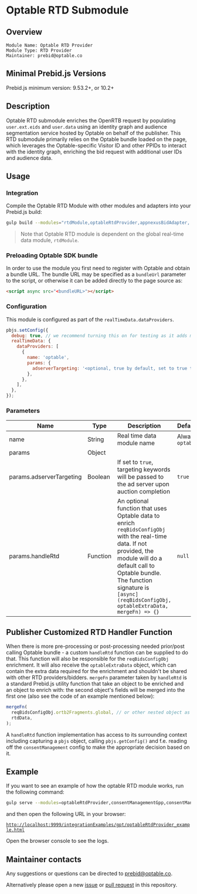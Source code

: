 # Optable RTD Submodule

## Overview

    Module Name: Optable RTD Provider
    Module Type: RTD Provider
    Maintainer: prebid@optable.co

## Minimal Prebid.js Versions

Prebid.js minimum version: 9.53.2+, or 10.2+

## Description

Optable RTD submodule enriches the OpenRTB request by populating `user.ext.eids` and `user.data` using an identity graph and audience segmentation service hosted by Optable on behalf of the publisher. This RTD submodule primarily relies on the Optable bundle loaded on the page, which leverages the Optable-specific Visitor ID and other PPIDs to interact with the identity graph, enriching the bid request with additional user IDs and audience data.

## Usage

### Integration

Compile the Optable RTD Module with other modules and adapters into your Prebid.js build:

```bash
gulp build --modules="rtdModule,optableRtdProvider,appnexusBidAdapter,..."
```

> Note that Optable RTD module is dependent on the global real-time data module, `rtdModule`.

### Preloading Optable SDK bundle

In order to use the module you first need to register with Optable and obtain a bundle URL. The bundle URL may be specified as a `bundleUrl` parameter to the script, or otherwise it can be added directly to the page source as:

```html
<script async src="<bundleURL>"></script>
```

### Configuration

This module is configured as part of the `realTimeData.dataProviders`.

```javascript
pbjs.setConfig({
  debug: true, // we recommend turning this on for testing as it adds more logging
  realTimeData: {
    dataProviders: [
      {
        name: 'optable',
        params: {
          adserverTargeting: '<optional, true by default, set to true to also set GAM targeting keywords to ad slots>',
        },
      },
    ],
  },
});
```

### Parameters

| Name                     | Type     | Description                                                                                                                                                                                                                                                     | Default          | Notes    |
|--------------------------|----------|-----------------------------------------------------------------------------------------------------------------------------------------------------------------------------------------------------------------------------------------------------------------|------------------|----------|
| name                     | String   | Real time data module name                                                                                                                                                                                                                                      | Always `optable` |          |
| params                   | Object   |                                                                                                                                                                                                                                                                 |                  |          |
| params.adserverTargeting | Boolean  | If set to `true`, targeting keywords will be passed to the ad server upon auction completion                                                                                                                                                                    | `true`           | Optional |
| params.handleRtd         | Function | An optional function that uses Optable data to enrich `reqBidsConfigObj` with the real-time data. If not provided, the module will do a default call to Optable bundle. The function signature is `[async] (reqBidsConfigObj, optableExtraData, mergeFn) => {}` | `null`           | Optional |

## Publisher Customized RTD Handler Function

When there is more pre-processing or post-processing needed prior/post calling Optable bundle - a custom `handleRtd`
function can be supplied to do that.
This function will also be responsible for the `reqBidsConfigObj` enrichment.
It will also receive the `optableExtraData` object, which can contain the extra data required for the enrichment and
shouldn't be shared with other RTD providers/bidders.
`mergeFn` parameter taken by `handleRtd` is a standard Prebid.js utility function that take an object to be enriched and
an object to enrich with: the second object's fields will be merged into the first one (also see the code of an example
mentioned below):

```javascript
mergeFn(
  reqBidsConfigObj.ortb2Fragments.global, // or other nested object as needed
  rtdData,
);
```

A `handleRtd` function implementation has access to its surrounding context including capturing a `pbjs` object, calling `pbjs.getConfig()` and f.e. reading off the `consentManagement` config to make the appropriate decision based on it.

## Example

If you want to see an example of how the optable RTD module works, run the following command:

```bash
gulp serve --modules=optableRtdProvider,consentManagementGpp,consentManagementTcf,appnexusBidAdapter
```

and then open the following URL in your browser:

[`http://localhost:9999/integrationExamples/gpt/optableRtdProvider_example.html`](http://localhost:9999/integrationExamples/gpt/optableRtdProvider_example.html)

Open the browser console to see the logs.

## Maintainer contacts

Any suggestions or questions can be directed to [prebid@optable.co](mailto:prebid@optable.co).

Alternatively please open a new [issue](https://github.com/prebid/prebid-server-java/issues/new) or [pull request](https://github.com/prebid/prebid-server-java/pulls) in this repository.
